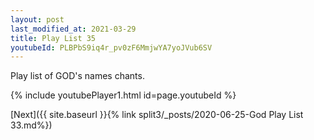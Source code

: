 ```yaml
---
layout: post
last_modified_at: 2021-03-29
title: Play List 35
youtubeId: PLBPbS9iq4r_pv0zF6MmjwYA7yoJVub6SV
---
```

 
 
Play list of GOD's names chants.
 
{% include youtubePlayer1.html id=page.youtubeId %}


[Next]({{ site.baseurl }}{% link  split3/_posts/2020-06-25-God Play List 33.md%})
